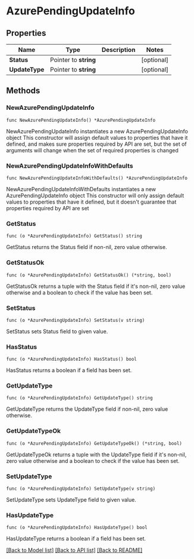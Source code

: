 # AzurePendingUpdateInfo

## Properties

Name | Type | Description | Notes
------------ | ------------- | ------------- | -------------
**Status** | Pointer to **string** |  | [optional] 
**UpdateType** | Pointer to **string** |  | [optional] 

## Methods

### NewAzurePendingUpdateInfo

`func NewAzurePendingUpdateInfo() *AzurePendingUpdateInfo`

NewAzurePendingUpdateInfo instantiates a new AzurePendingUpdateInfo object
This constructor will assign default values to properties that have it defined,
and makes sure properties required by API are set, but the set of arguments
will change when the set of required properties is changed

### NewAzurePendingUpdateInfoWithDefaults

`func NewAzurePendingUpdateInfoWithDefaults() *AzurePendingUpdateInfo`

NewAzurePendingUpdateInfoWithDefaults instantiates a new AzurePendingUpdateInfo object
This constructor will only assign default values to properties that have it defined,
but it doesn't guarantee that properties required by API are set

### GetStatus

`func (o *AzurePendingUpdateInfo) GetStatus() string`

GetStatus returns the Status field if non-nil, zero value otherwise.

### GetStatusOk

`func (o *AzurePendingUpdateInfo) GetStatusOk() (*string, bool)`

GetStatusOk returns a tuple with the Status field if it's non-nil, zero value otherwise
and a boolean to check if the value has been set.

### SetStatus

`func (o *AzurePendingUpdateInfo) SetStatus(v string)`

SetStatus sets Status field to given value.

### HasStatus

`func (o *AzurePendingUpdateInfo) HasStatus() bool`

HasStatus returns a boolean if a field has been set.

### GetUpdateType

`func (o *AzurePendingUpdateInfo) GetUpdateType() string`

GetUpdateType returns the UpdateType field if non-nil, zero value otherwise.

### GetUpdateTypeOk

`func (o *AzurePendingUpdateInfo) GetUpdateTypeOk() (*string, bool)`

GetUpdateTypeOk returns a tuple with the UpdateType field if it's non-nil, zero value otherwise
and a boolean to check if the value has been set.

### SetUpdateType

`func (o *AzurePendingUpdateInfo) SetUpdateType(v string)`

SetUpdateType sets UpdateType field to given value.

### HasUpdateType

`func (o *AzurePendingUpdateInfo) HasUpdateType() bool`

HasUpdateType returns a boolean if a field has been set.


[[Back to Model list]](../README.md#documentation-for-models) [[Back to API list]](../README.md#documentation-for-api-endpoints) [[Back to README]](../README.md)


